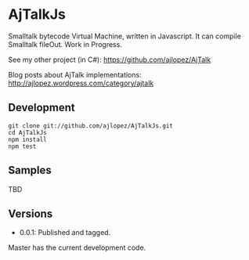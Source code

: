 # AjTalkJs

Smalltalk bytecode Virtual Machine, written in Javascript. It can compile Smalltalk fileOut. Work in Progress.

See my other project (in C#): https://github.com/ajlopez/AjTalk

Blog posts about AjTalk implementations: http://ajlopez.wordpress.com/category/ajtalk

## Development

```
git clone git://github.com/ajlopez/AjTalkJs.git
cd AjTalkJs
npm install
npm test
```

## Samples

TBD

## Versions

- 0.0.1: Published and tagged.

Master has the current development code.



